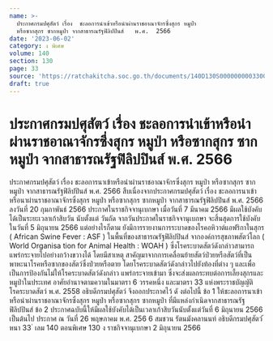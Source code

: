 ```yaml
---
name: >-
  ประกาศกรมปศุสัตว์ เรื่อง  ชะลอการนำเข้าหรือนำผ่านราชอาณาจักรซึ่งสุกร หมูป่า
  หรือซากสุกร ซากหมูป่า จากสาธารณรัฐฟิลิปปินส์   พ.ศ.  2566
date: '2023-06-02'
category: ง พิเศษ
volume: 140
section: 130
page: 33
source: 'https://ratchakitcha.soc.go.th/documents/140D130S0000000003300.pdf'
draft: true
---
```


# ประกาศกรมปศุสัตว์ เรื่อง  ชะลอการนำเข้าหรือนำผ่านราชอาณาจักรซึ่งสุกร หมูป่า หรือซากสุกร ซากหมูป่า จากสาธารณรัฐฟิลิปปินส์   พ.ศ.  2566

ประกาศกรมปศุสัตว์ เรื่อง ชะลอการนาเข้าหรือนำผ่านราชอาณาจักรซึ่งสุกร หมูป่า หรือซากสุกร ซากหมูป่า จากสาธารณรัฐฟิลิปปินส์ พ.ศ. 2566 สืบเนื่องจากประกาศกรมปศุสัตว์ เรื่อง ชะลอการนาเข้าหรือนาผ่านราชอาณาจักรซึ่งสุกร หมูป่า หรือซากสุกร ซากหมูป่า จากสาธารณรัฐฟิลิปปินส์ พ.ศ. 2566 ลงวันที่ 20 กุมภาพันธ์ 2566 ประกาศในราชกิจจานุเบกษา เมื่อวันที่ 7 มีนาคม 2566 มีผลใช้บังคับได้เป็นระยะเวลาเก้าสิบวัน นับตั้งแต่ วันถัด จากวันประกาศในราชกิจจานุเบกษา จะสิ้นสุดการใช้บังคับในวันที่ 5 มิถุนายน 2566 แต่อย่างไรก็ตาม ยังมีการรายงานการระบาดของโรคอหิวาต์แอฟริกาในสุกร ( African Swine Fever : ASF ) ในพื้นที่ของสาธารณรัฐฟิลิปปินส์ จากองค์การสุขภาพสัตว์โลก ( World Organisa tion for Animal Health : WOAH ) ซึ่งโรคระบาดสัตว์ดังกล่าวสามารถแพร่กระจายไปอย่างกว้างขวางได้ โดยมีสาเหตุ สาคัญมาจากการเคลื่อนย้ายสัตว์ป่วยหรือสัตว์ที่เป็นพาหะนาโรคหรือซากของสัตว์ซึ่งป่วยหรือตาย โดยโรคระบาดสัตว์ดังกล่าวไปยังท้องที่ต่าง ๆ และเพื่อเป็นการป้องกันไม่ให้โรคระบาดสัตว์ดังกล่าว แพร่กระจายเข้ามา ซึ่งจะส่งผลกระทบต่อการเลี้ยงสุกรและหมูป่าในประเทศ อาศัยอำนาจตามความในมาตรา 6 วรรคหนึ่ง และมาตรา 33 แห่งพระราชบัญญัติ โรคระบาดสัตว์ พ.ศ. 2558 อธิบดีกรมปศุสัตว์ จึงออกประกาศไว้ ดั งต่อไปนี้ ข้อ 1 ให้ชะลอการนาเข้าหรือนำผ่านราชอาณาจักรซึ่งสุกร หมูป่า หรือซากสุกร ซากหมูป่า ที่มีแหล่งกำเนิดจากสาธารณรัฐฟิลิปปินส์ ข้อ 2 ประกาศฉบับนี้ให้มีผลใช้บังคับได้เป็นเวลาเก้าสิบวันนับตั้งแต่วันที่ 6 มิถุนายน 2566 เป็นต้นไป ประกาศ ณ วันที่ 26 พฤษภาคม พ.ศ. 256 6 สมชวน รัตนมังคลานนท์ อธิบดีกรมปศุสัตว์ ้ หนา 33 ่ เลม 140 ตอนพิเศษ 130 ง ราชกิจจานุเบกษา 2 มิถุนายน 2566
